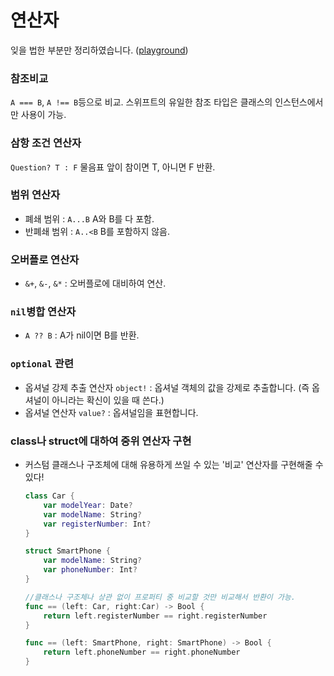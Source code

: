 # 연산자
잊을 법한 부분만 정리하였습니다.
([playground](4_Operator.playground))

### 참조비교
`A === B`, `A !== B`등으로 비교. 스위프트의 유일한 참조 타입은 클래스의 인스턴스에서만 사용이 가능.

### 삼항 조건 연산자
`Question? T : F` 물음표 앞이 참이면 T, 아니면 F 반환.

### 범위 연산자
- 폐쇄 범위 : `A...B` A와 B를 다 포함.
- 반폐쇄 범위 : `A..<B` B를 포함하지 않음.

### 오버플로 연산자
- `&+`, `&-`, `&*` : 오버플로에 대비하여 연산.

### `nil`병합 연산자
- `A ?? B` : A가 nil이면 B를 반환.

### `optional` 관련
- 옵셔널 강제 추출 연산자 `object!` : 옵셔널 객체의 값을 강제로 추출합니다. (즉 옵셔널이 아니라는 확신이 있을 때 쓴다.)
- 옵셔널 연산자 `value?` : 옵셔널임을 표현합니다.

### class나 struct에 대하여 중위 연산자 구현
- 커스텀 클래스나 구조체에 대해 유용하게 쓰일 수 있는 '비교' 연산자를 구현해줄 수 있다!

	```swift
	class Car {
		var modelYear: Date?
		var modelName: String?
		var registerNumber: Int?
	}
	
	struct SmartPhone {
	    var modelName: String?
	    var phoneNumber: Int?
	}
	
	//클래스나 구조체나 상관 없이 프로퍼티 중 비교할 것만 비교해서 반환이 가능.
	func == (left: Car, right:Car) -> Bool {
	    return left.registerNumber == right.registerNumber
	}
	
	func == (left: SmartPhone, right: SmartPhone) -> Bool {
	    return left.phoneNumber == right.phoneNumber
	}
	
	```